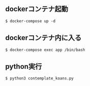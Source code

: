 ## dockerコンテナ起動
```
$ docker-compose up -d
```

## dockerコンテナ内に入る
```
$ docker-compose exec app /bin/bash
```

## python実行
```
$ python3 contemplate_koans.py
```